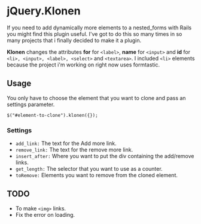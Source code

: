 # jQuery.Klonen


If you need to add dynamically more elements to a nested_forms with Rails you might find this plugin useful. I've got to do this so many times in so many projects that i finally decided to make it a plugin. 

 **Klonen** changes the attributes **for** for `<label>`, **name** for `<input>` and **id** for `<li>, <input>, <label>, <select>` and `<textarea>`. I included `<li>` elements because the project i'm working on right now uses formtastic.

## Usage

You only have to choose the element that you want to clone and pass an settings parameter.

    $("#element-to-clone").klonen({});

### Settings
    
* `add_link:` The text for the Add more link.
* `remove_link:` The text for the remove more link.
* `insert_after:` Where you want to put the div containing the add/remove links.
* `get_length:`  The selector that you want to use as a counter.
* `toRemove:`    Elements you want to remove from the cloned element.

## TODO

* To make `<img>` links.
* Fix the error on loading.